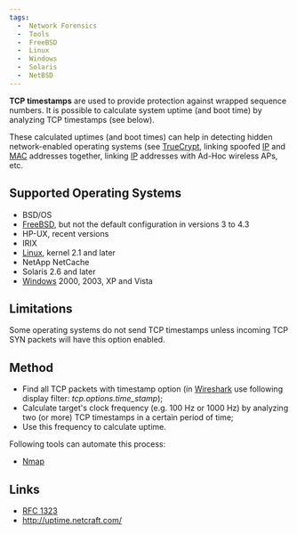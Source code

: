 ```yaml
---
tags:
  -  Network Forensics
  -  Tools
  -  FreeBSD
  -  Linux
  -  Windows
  -  Solaris
  -  NetBSD
---
```

**TCP timestamps** are used to provide protection against wrapped
sequence numbers. It is possible to calculate system uptime (and boot
time) by analyzing TCP timestamps (see below).

These calculated uptimes (and boot times) can help in detecting hidden
network-enabled operating systems (see
[TrueCrypt](truecrypt.md), linking spoofed [IP](ip.md)
and [MAC](mac.md) addresses together, linking
[IP](ip.md) addresses with Ad-Hoc wireless APs, etc.

## Supported Operating Systems

- BSD/OS
- [FreeBSD](freebsd.md), but not the default configuration in
  versions 3 to 4.3
- HP-UX, recent versions
- IRIX
- [Linux](linux.md), kernel 2.1 and later
- NetApp NetCache
- Solaris 2.6 and later
- [Windows](windows.md) 2000, 2003, XP and Vista

## Limitations

Some operating systems do not send TCP timestamps unless incoming TCP
SYN packets will have this option enabled.

## Method

- Find all TCP packets with timestamp option (in
  [Wireshark](wireshark.md) use following display filter:
  *tcp.options.time_stamp*);
- Calculate target's clock frequency (e.g. 100 Hz or 1000 Hz) by
  analyzing two (or more) TCP timestamps in a certain period of time;
- Use this frequency to calculate uptime.

Following tools can automate this process:

- [Nmap](nmap.md)

## Links

- [RFC 1323](http://rfc.net/rfc1323.html)
- <http://uptime.netcraft.com/>


